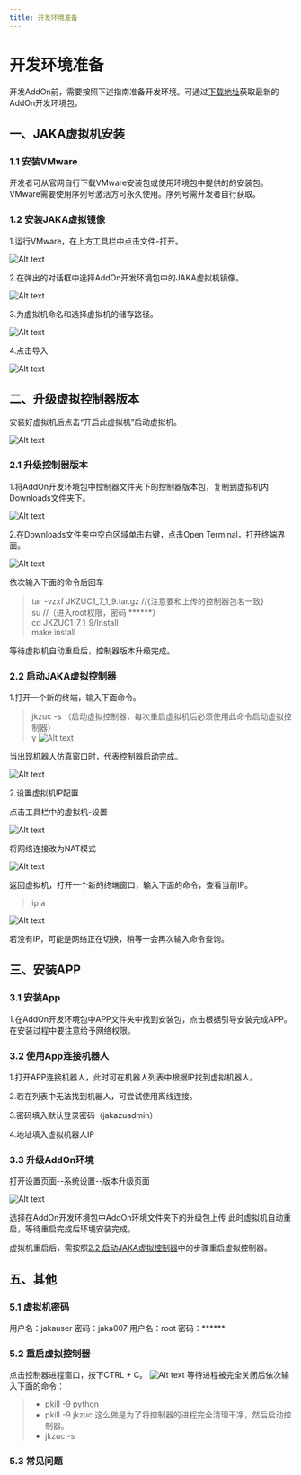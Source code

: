 ```yaml
---
title: 开发环境准备
---
```


# 开发环境准备
开发AddOn前，需要按照下述指南准备开发环境。可通过[下载地址]()获取最新的AddOn开发环境包。
## 一、JAKA虚拟机安装
### 1.1 安装VMware
开发者可从官网自行下载VMware安装包或使用环境包中提供的的安装包。VMware需要使用序列号激活方可永久使用。序列号需开发者自行获取。
### 1.2 安装JAKA虚拟镜像
1.运行VMware，在上方工具栏中点击文件-打开。

![Alt text](../../../resource/ch/AddOn/env/image.png)

2.在弹出的对话框中选择AddOn开发环境包中的JAKA虚拟机镜像。

![Alt text](../../../resource/ch/AddOn/env/image-1.png)

3.为虚拟机命名和选择虚拟机的储存路径。

![Alt text](../../../resource/ch/AddOn/env/image-2.png)

4.点击导入

![Alt text](../../../resource/ch/AddOn/env/image-3.png)



## 二、升级虚拟控制器版本
安装好虚拟机后点击“开启此虚拟机”启动虚拟机。

![Alt text](../../../resource/ch/AddOn/env/image-4.png)
### 2.1 升级控制器版本
1.将AddOn开发环境包中控制器文件夹下的控制器版本包，复制到虚拟机内Downloads文件夹下。

![Alt text](../../../resource/ch/AddOn/env/image-5.png)


2.在Downloads文件夹中空白区域单击右键，点击Open Terminal，打开终端界面。

![Alt text](../../../resource/ch/AddOn/env/image-6.png)

依次输入下面的命令后回车

> tar -vzxf JKZUC1_7_1_9.tar.gz      //{注意要和上传的控制器包名一致}<br>
> su                                 //（进入root权限，密码 ******）<br>
> cd JKZUC1_7_1_9/Install<br>
>make install

等待虚拟机自动重启后，控制器版本升级完成。



### 2.2 启动JAKA虚拟控制器
1.打开一个新的终端，输入下面命令。
>jkzuc -s  （启动虚拟控制器，每次重启虚拟机后必须使用此命令启动虚拟控制器）<br>
>y
![Alt text](../../../resource/ch/AddOn/env/image-8.png)

当出现机器人仿真窗口时，代表控制器启动完成。

![Alt text](../../../resource/ch/AddOn/env/image-9.png)

2.设置虚拟机IP配置

点击工具栏中的虚拟机-设置

![Alt text](../../../resource/ch/AddOn/env/image-10.png)

将网络连接改为NAT模式

![Alt text](../../../resource/ch/AddOn/env/image-11.png)

返回虚拟机，打开一个新的终端窗口，输入下面的命令，查看当前IP。

>ip a 

![Alt text](../../../resource/ch/AddOn/env/image-12.png)

若没有IP，可能是网络正在切换，稍等一会再次输入命令查询。

## 三、安装APP
### 3.1 安装App
1.在AddOn开发环境包中APP文件夹中找到安装包，点击根据引导安装完成APP。
在安装过程中要注意给予网络权限。
### 3.2 使用App连接机器人
1.打开APP连接机器人，此时可在机器人列表中根据IP找到虚拟机器人。

2.若在列表中无法找到机器人，可尝试使用离线连接。

3.密码填入默认登录密码（jakazuadmin）

4.地址填入虚拟机器人IP

### 3.3 升级AddOn环境

打开设置页面--系统设置--版本升级页面

![Alt text](../../../resource/ch/AddOn/env/image-13.png)

选择在AddOn开发环境包中AddOn环境文件夹下的升级包上传
此时虚拟机自动重启，等待重启完成后环境安装完成。

虚拟机重启后，需按照[2.2 启动JAKA虚拟控制器](#22-启动jaka虚拟控制器)中的步骤重启虚拟控制器。




## 五、其他

### 5.1 虚拟机密码
用户名：jakauser   密码：jaka007
用户名：root       密码：******

### 5.2 重启虚拟控制器
点击控制器进程窗口，按下CTRL + C。
![Alt text](./image-1.png)
等待进程被完全关闭后依次输入下面的命令：
>* pkill -9 python
>* pkill -9 jkzuc
这么做是为了将控制器的进程完全清理干净，然后启动控制器。
>* jkzuc -s 

### 5.3 常见问题


